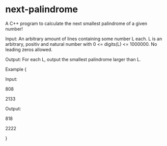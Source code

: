 # next-palindrome
A C++ program to calculate the next smallest palindrome of a given number!

Input: 
An arbitrary amount of lines containing some number L each.
L is an arbitrary, positiv and natural number with 0 <= digits(L) <= 1000000. No leading zeros allowed.

Output:
For each L, output the smallest palindrome larger than L.

Example
{

Input:

808

2133


Output:

818

2222

}
